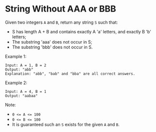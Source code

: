 # String Without AAA or BBB
Given two integers `A` and `B`, return any string `S` such that:

- S has length A + B and contains exactly A 'a' letters, and exactly B 'b' letters;
- The substring 'aaa' does not occur in S;
- The substring 'bbb' does not occur in S.
 

Example 1:
```
Input: A = 1, B = 2
Output: "abb"
Explanation: "abb", "bab" and "bba" are all correct answers.
```
Example 2:
```
Input: A = 4, B = 1
Output: "aabaa"
```

Note:

- `0 <= A <= 100`
- `0 <= B <= 100`
- It is guaranteed such an `S` exists for the given `A` and `B`.